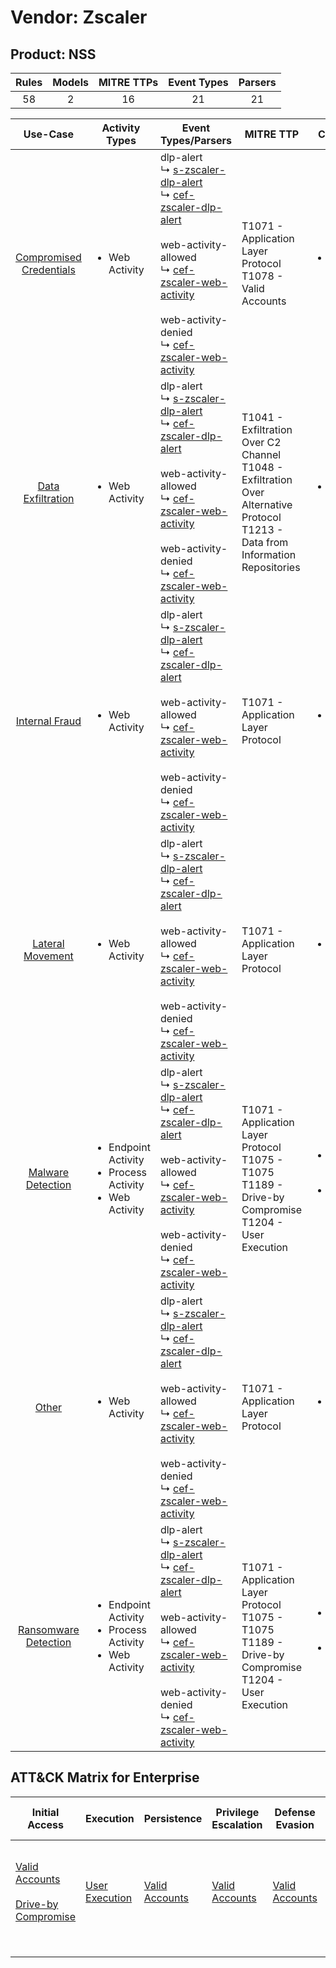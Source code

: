 Vendor: Zscaler
===============
Product: NSS
------------
| Rules | Models | MITRE TTPs | Event Types | Parsers |
|:-----:|:------:|:----------:|:-----------:|:-------:|
|  58   |   2    |     16     |     21      |   21    |

|                                 Use-Case                                  | Activity Types                                                                    | Event Types/Parsers                                                                                                                                                                                                                                                                                                                                                                                                 | MITRE TTP                                                                                                                                | Content                                              |
|:-------------------------------------------------------------------------:| --------------------------------------------------------------------------------- | ------------------------------------------------------------------------------------------------------------------------------------------------------------------------------------------------------------------------------------------------------------------------------------------------------------------------------------------------------------------------------------------------------------------- | ---------------------------------------------------------------------------------------------------------------------------------------- | ---------------------------------------------------- |
| [Compromised Credentials](../UseCases/usecase_compromised_credentials.md) | <ul><li>Web Activity</li></ul>                                                    |  dlp-alert<br> ↳ [s-zscaler-dlp-alert](../Parsers/parserContent_s-zscaler-dlp-alert.md)<br> ↳ [cef-zscaler-dlp-alert](../Parsers/parserContent_cef-zscaler-dlp-alert.md)<br><br> web-activity-allowed<br> ↳ [cef-zscaler-web-activity](../Parsers/parserContent_cef-zscaler-web-activity.md)<br><br> web-activity-denied<br> ↳ [cef-zscaler-web-activity](../Parsers/parserContent_cef-zscaler-web-activity.md)<br> | T1071 - Application Layer Protocol<br>T1078 - Valid Accounts<br>                                                                         | <ul><li>11 Rules</li></ul>                           |
|       [Data Exfiltration](../UseCases/usecase_data_exfiltration.md)       | <ul><li>Web Activity</li></ul>                                                    |  dlp-alert<br> ↳ [s-zscaler-dlp-alert](../Parsers/parserContent_s-zscaler-dlp-alert.md)<br> ↳ [cef-zscaler-dlp-alert](../Parsers/parserContent_cef-zscaler-dlp-alert.md)<br><br> web-activity-allowed<br> ↳ [cef-zscaler-web-activity](../Parsers/parserContent_cef-zscaler-web-activity.md)<br><br> web-activity-denied<br> ↳ [cef-zscaler-web-activity](../Parsers/parserContent_cef-zscaler-web-activity.md)<br> | T1041 - Exfiltration Over C2 Channel<br>T1048 - Exfiltration Over Alternative Protocol<br>T1213 - Data from Information Repositories<br> | <ul><li>2 Rules</li></ul>                            |
|          [Internal Fraud](../UseCases/usecase_internal_fraud.md)          | <ul><li>Web Activity</li></ul>                                                    |  dlp-alert<br> ↳ [s-zscaler-dlp-alert](../Parsers/parserContent_s-zscaler-dlp-alert.md)<br> ↳ [cef-zscaler-dlp-alert](../Parsers/parserContent_cef-zscaler-dlp-alert.md)<br><br> web-activity-allowed<br> ↳ [cef-zscaler-web-activity](../Parsers/parserContent_cef-zscaler-web-activity.md)<br><br> web-activity-denied<br> ↳ [cef-zscaler-web-activity](../Parsers/parserContent_cef-zscaler-web-activity.md)<br> | T1071 - Application Layer Protocol<br>                                                                                                   | <ul><li>3 Rules</li></ul>                            |
|        [Lateral Movement](../UseCases/usecase_lateral_movement.md)        | <ul><li>Web Activity</li></ul>                                                    |  dlp-alert<br> ↳ [s-zscaler-dlp-alert](../Parsers/parserContent_s-zscaler-dlp-alert.md)<br> ↳ [cef-zscaler-dlp-alert](../Parsers/parserContent_cef-zscaler-dlp-alert.md)<br><br> web-activity-allowed<br> ↳ [cef-zscaler-web-activity](../Parsers/parserContent_cef-zscaler-web-activity.md)<br><br> web-activity-denied<br> ↳ [cef-zscaler-web-activity](../Parsers/parserContent_cef-zscaler-web-activity.md)<br> | T1071 - Application Layer Protocol<br>                                                                                                   | <ul><li>3 Rules</li></ul>                            |
|       [Malware Detection](../UseCases/usecase_malware_detection.md)       | <ul><li>Endpoint Activity</li><li>Process Activity</li><li>Web Activity</li></ul> |  dlp-alert<br> ↳ [s-zscaler-dlp-alert](../Parsers/parserContent_s-zscaler-dlp-alert.md)<br> ↳ [cef-zscaler-dlp-alert](../Parsers/parserContent_cef-zscaler-dlp-alert.md)<br><br> web-activity-allowed<br> ↳ [cef-zscaler-web-activity](../Parsers/parserContent_cef-zscaler-web-activity.md)<br><br> web-activity-denied<br> ↳ [cef-zscaler-web-activity](../Parsers/parserContent_cef-zscaler-web-activity.md)<br> | T1071 - Application Layer Protocol<br>T1075 - T1075<br>T1189 - Drive-by Compromise<br>T1204 - User Execution<br>                         | <ul><li>19 Rules</li></ul><ul><li>1 Models</li></ul> |
|                   [Other](../UseCases/usecase_other.md)                   | <ul><li>Web Activity</li></ul>                                                    |  dlp-alert<br> ↳ [s-zscaler-dlp-alert](../Parsers/parserContent_s-zscaler-dlp-alert.md)<br> ↳ [cef-zscaler-dlp-alert](../Parsers/parserContent_cef-zscaler-dlp-alert.md)<br><br> web-activity-allowed<br> ↳ [cef-zscaler-web-activity](../Parsers/parserContent_cef-zscaler-web-activity.md)<br><br> web-activity-denied<br> ↳ [cef-zscaler-web-activity](../Parsers/parserContent_cef-zscaler-web-activity.md)<br> | T1071 - Application Layer Protocol<br>                                                                                                   | <ul><li>1 Rules</li></ul>                            |
|    [Ransomware Detection](../UseCases/usecase_ransomware_detection.md)    | <ul><li>Endpoint Activity</li><li>Process Activity</li><li>Web Activity</li></ul> |  dlp-alert<br> ↳ [s-zscaler-dlp-alert](../Parsers/parserContent_s-zscaler-dlp-alert.md)<br> ↳ [cef-zscaler-dlp-alert](../Parsers/parserContent_cef-zscaler-dlp-alert.md)<br><br> web-activity-allowed<br> ↳ [cef-zscaler-web-activity](../Parsers/parserContent_cef-zscaler-web-activity.md)<br><br> web-activity-denied<br> ↳ [cef-zscaler-web-activity](../Parsers/parserContent_cef-zscaler-web-activity.md)<br> | T1071 - Application Layer Protocol<br>T1075 - T1075<br>T1189 - Drive-by Compromise<br>T1204 - User Execution<br>                         | <ul><li>19 Rules</li></ul><ul><li>1 Models</li></ul> |

ATT&CK Matrix for Enterprise
----------------------------
| Initial Access                                                                                                                              | Execution                                                           | Persistence                                                         | Privilege Escalation                                                | Defense Evasion                                                     | Credential Access | Discovery | Lateral Movement | Collection                                                                              | Command and Control                                                             | Exfiltration                                                                                                                                                                 | Impact |
| ------------------------------------------------------------------------------------------------------------------------------------------- | ------------------------------------------------------------------- | ------------------------------------------------------------------- | ------------------------------------------------------------------- | ------------------------------------------------------------------- | ----------------- | --------- | ---------------- | --------------------------------------------------------------------------------------- | ------------------------------------------------------------------------------- | ---------------------------------------------------------------------------------------------------------------------------------------------------------------------------- | ------ |
| [Valid Accounts](https://attack.mitre.org/techniques/T1078)<br><br>[Drive-by Compromise](https://attack.mitre.org/techniques/T1189)<br><br> | [User Execution](https://attack.mitre.org/techniques/T1204)<br><br> | [Valid Accounts](https://attack.mitre.org/techniques/T1078)<br><br> | [Valid Accounts](https://attack.mitre.org/techniques/T1078)<br><br> | [Valid Accounts](https://attack.mitre.org/techniques/T1078)<br><br> |                   |           |                  | [Data from Information Repositories](https://attack.mitre.org/techniques/T1213)<br><br> | [Application Layer Protocol](https://attack.mitre.org/techniques/T1071)<br><br> | [Exfiltration Over Alternative Protocol](https://attack.mitre.org/techniques/T1048)<br><br>[Exfiltration Over C2 Channel](https://attack.mitre.org/techniques/T1041)<br><br> |        |